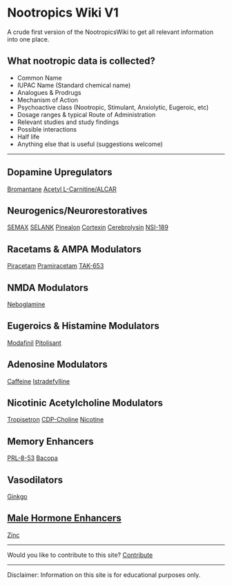 # Nootropics Wiki V1

A crude first version of the NootropicsWiki to get all relevant information into one place.

## What nootropic data is collected?

- Common Name
- IUPAC Name (Standard chemical name)
- Analogues & Prodrugs
- Mechanism of Action
- Psychoactive class (Nootropic, Stimulant, Anxiolytic, Eugeroic, etc)
- Dosage ranges & typical Route of Administration
- Relevant studies and study findings
- Possible interactions
- Half life
- Anything else that is useful (suggestions welcome)

---

## Dopamine Upregulators

[Bromantane](/Bromantane)
[Acetyl L-Carnitine/ALCAR](/ALCAR)

## Neurogenics/Neurorestoratives

[SEMAX](/SEMAX)
[SELANK](/SELANK)
[Pinealon](/Pinealon)
[Cortexin](/Cortexin)
[Cerebrolysin](/Cerebrolysin)
[NSI-189](/NSI-189)

## Racetams & AMPA Modulators

[Piracetam](/Piracetam)
[Pramiracetam](/Pramiracetam)
[TAK-653](/TAK-653)

## NMDA Modulators

[Neboglamine](/Neboglamine)

## Eugeroics & Histamine Modulators

[Modafinil](/Modafinil)
[Pitolisant](/Pitolisant)

## Adenosine Modulators

[Caffeine](/Caffeine)
[Istradefylline](/Istradefylline)

## Nicotinic Acetylcholine Modulators

[Tropisetron](/Tropisetron)
[CDP-Choline](/CDP-Choline)
[Nicotine](/Nicotine)

## Memory Enhancers

[PRL-8-53](/PRL-8-53)
[Bacopa](/Bacopa)

## Vasodilators

[Ginkgo](/Ginkgo)

## [Male Hormone Enhancers](/Male-Hormones)

[Zinc](/Zinc)

---

Would you like to contribute to this site?
[Contribute](/Contribute)

---

Disclaimer: Information on this site is for educational purposes only.